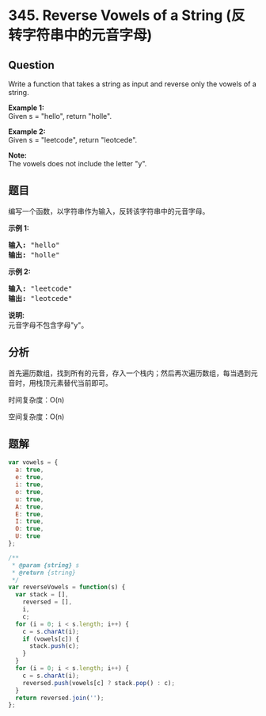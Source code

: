 # 345. Reverse Vowels of a String (反转字符串中的元音字母)

## Question

Write a function that takes a string as input and reverse only the vowels of a string.

**Example 1:**  
Given s = "hello", return "holle".

**Example 2:**  
Given s = "leetcode", return "leotcede".

**Note:**  
The vowels does not include the letter "y".

## 题目

编写一个函数，以字符串作为输入，反转该字符串中的元音字母。

**示例 1:**

<pre><strong>输入: </strong>"hello"
<strong>输出: </strong>"holle"
</pre>

**示例 2:**

<pre><strong>输入: </strong>"leetcode"
<strong>输出: </strong>"leotcede"</pre>

**说明:**  
元音字母不包含字母"y"。

## 分析

首先遍历数组，找到所有的元音，存入一个栈内；然后再次遍历数组，每当遇到元音时，用栈顶元素替代当前即可。

时间复杂度：O(n)

空间复杂度：O(n)

## 题解

```javascript
var vowels = {
  a: true,
  e: true,
  i: true,
  o: true,
  u: true,
  A: true,
  E: true,
  I: true,
  O: true,
  U: true
};

/**
 * @param {string} s
 * @return {string}
 */
var reverseVowels = function(s) {
  var stack = [],
    reversed = [],
    i,
    c;
  for (i = 0; i < s.length; i++) {
    c = s.charAt(i);
    if (vowels[c]) {
      stack.push(c);
    }
  }
  for (i = 0; i < s.length; i++) {
    c = s.charAt(i);
    reversed.push(vowels[c] ? stack.pop() : c);
  }
  return reversed.join('');
};
```
